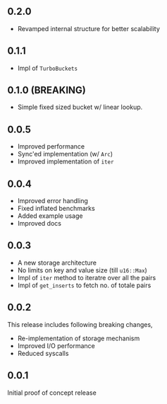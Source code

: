 ## 0.2.0

- Revamped internal structure for better scalability

## 0.1.1

- Impl of `TurboBuckets`

## 0.1.0 (BREAKING)

- Simple fixed sized bucket w/ linear lookup.

## 0.0.5

- Improved performance
- Sync'ed implementation (w/ `Arc`)
- Improved implementation of `iter`

## 0.0.4

- Improved error handling
- Fixed inflated benchmarks
- Added example usage
- Improved docs

## 0.0.3

- A new storage architecture
- No limits on key and value size (till `u16::Max`)
- Impl of `iter` method to iteratre over all the pairs
- Impl of `get_inserts` to fetch no. of totale pairs

## 0.0.2

This release includes following breaking changes,

- Re-implementation of storage mechanism
- Improved I/O performance
- Reduced syscalls

## 0.0.1

Initial proof of concept release
